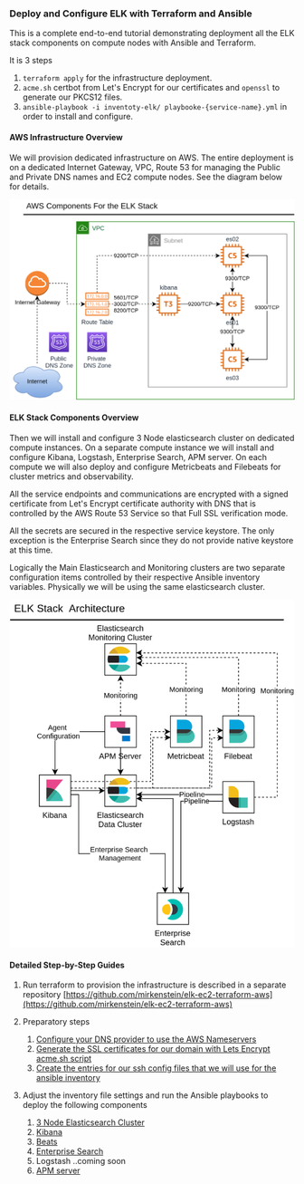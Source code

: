 ### Deploy and Configure  ELK with Terraform and Ansible
This is a complete end-to-end tutorial demonstrating deployment all the ELK stack components on compute nodes with Ansible and Terraform.


It is 3 steps 
1. `terraform apply` for the infrastructure deployment. 
2. `acme.sh` certbot from Let's Encrypt for our certificates and `openssl` to generate our PKCS12 files. 
3.  `ansible-playbook -i inventoty-elk/ playbooke-{service-name}.yml` in order to install and configure.


#### AWS Infrastructure Overview 
We will provision dedicated infrastructure on AWS.
The entire deployment is on a dedicated Internet Gateway, VPC, Route 53 for managing the Public and Private DNS names and EC2 compute nodes.
See the diagram below for details.

![Image AWS](./img/AWS-Components.png)

#### ELK Stack Components Overview  
Then we will install and configure 3 Node elasticsearch cluster on dedicated compute instances. 
On a separate compute instance we will install and configure Kibana, Logstash, Enterprise Search, APM server.
On each compute we will also deploy and configure Metricbeats and Filebeats for cluster metrics and observability.

All the service endpoints and communications are encrypted with a signed certificate from Let's Encrypt certificate authority
with DNS that is controlled by the AWS Route 53 Service so that Full SSL verification mode.

All the secrets are secured in the respective service keystore. The only exception is the Enterprise Search since they do not 
provide native keystore at this time.

Logically the Main Elasticsearch and Monitoring clusters are two separate configuration items controlled by
their respective Ansible inventory variables.
Physically we will be using the same elasticsearch cluster. 


![Image ELK](./img/AWS-Components-ELK-Stack.png)
#### Detailed Step-by-Step Guides 
1. Run terraform to provision the infrastructure is described in a separate repository [https://github.com/mirkenstein/elk-ec2-terraform-aws](https://github.com/mirkenstein/elk-ec2-terraform-aws)
2. Preparatory steps
   1. [Configure your DNS provider to use the AWS Nameservers](./README_DNS.md) 
   2. [Generate the SSL certificates for our domain with Lets Encrypt acme.sh script](./README_SSL_CERTS.md)
   3. [Create the entries for our ssh config files that we will use for the ansible inventory](./README_PREPARE_ANSIBLE.md)
   
3. Adjust the inventory file settings and run the Ansible playbooks to deploy the following components
   1. [3 Node Elasticsearch Cluster](./INSTALL_ELASTIC.md)
   2. [Kibana](./INSALL_KIBANA.md)
   3. [Beats](./INSTALL_BEATS.md)
   4. [Enterprise Search](./INSTALL_ENT_SEARCH.md)
   5. Logstash ..coming soon
   6. [APM server](./INSTALL_APM_SERVER.md) 


